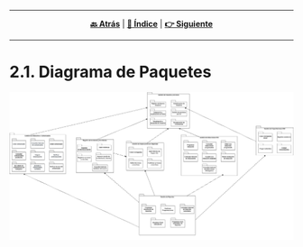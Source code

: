 <hr>
<div align="center">
 
[**🔙 Atrás**](../2.md) | [**📜 Índice**](../../README.md) | [**👉 Siguiente**](../2.2/2.2.md)

</div>
<hr>

# 2.1. Diagrama de Paquetes

![Diagrama de Paquetes](https://github.com/fiis-bd251/bd251-grupo1/blob/Nelson0301-patch-1/Images/Diagrama%20de%20Paquetes.drawio.png)
